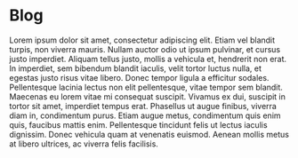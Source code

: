 # Blog

Lorem ipsum dolor sit amet, consectetur adipiscing elit. Etiam vel blandit turpis, non viverra mauris. Nullam auctor odio ut ipsum pulvinar, et cursus justo imperdiet. Aliquam tellus justo, mollis a vehicula et, hendrerit non erat. In imperdiet, sem bibendum blandit iaculis, velit tortor luctus nulla, et egestas justo risus vitae libero. Donec tempor ligula a efficitur sodales. Pellentesque lacinia lectus non elit pellentesque, vitae tempor sem blandit. Maecenas eu lorem vitae mi consequat suscipit. Vivamus ex dui, suscipit in tortor sit amet, imperdiet tempus erat. Phasellus ut augue finibus, viverra diam in, condimentum purus. Etiam augue metus, condimentum quis enim quis, faucibus mattis enim. Pellentesque tincidunt felis ut lectus iaculis dignissim. Donec vehicula quam at venenatis euismod. Aenean mollis metus at libero ultrices, ac viverra felis facilisis.
